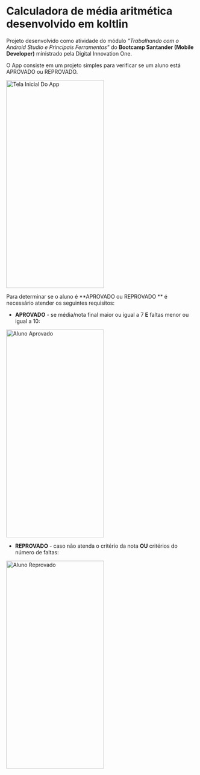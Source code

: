 # Calculadora de média aritmética desenvolvido em koltlin



Projeto desenvolvido como atividade do módulo _"Trabalhando com o Android Studio e Principais Ferramentas"_ do **Bootcamp Santander (Mobile Developer)** ministrado pela Digital Innovation One.

O App consiste em um projeto simples para verificar se um aluno está APROVADO ou REPROVADO.



<img src="https://user-images.githubusercontent.com/62105051/124852261-706b0c80-df7a-11eb-869e-b2b386fd3219.jpg" alt="Tela Inicial Do App" width="259" height="550" />



Para determinar se o aluno é **APROVADO ou REPROVADO ** é necessário atender os seguintes requisitos: 



- **APROVADO** - se média/nota final maior ou igual a 7  **E** faltas menor ou igual a 10:

  

<img src="https://user-images.githubusercontent.com/62105051/124853579-7b26a100-df7c-11eb-938d-15d5ce3a5acb.jpg" alt="Aluno Aprovado" width="259" height="550"/>



- **REPROVADO** - caso não atenda o critério da nota **OU** critérios do número de faltas:

  

<img src="https://user-images.githubusercontent.com/62105051/124853840-ebcdbd80-df7c-11eb-8416-464df750d53d.jpg" alt="Aluno Reprovado" width="259" height="550"/>
